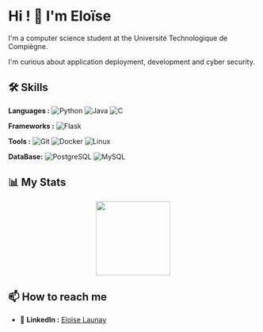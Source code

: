 # Hi ! 👋 I'm Eloïse


I'm a computer science student at the Université Technologique de Compiègne.

I'm curious about application deployment, development and cyber security.


## 🛠️ Skills

**Languages :**
![Python](https://img.shields.io/badge/Python-3776AB?style=flat-square&logo=python&logoColor=white)
![Java](https://img.shields.io/badge/Java-007396?style=flat-square&logo=java&logoColor=white)
![C](https://img.shields.io/badge/C-A8B9CC?style=flat-square&logo=c&logoColor=black)

**Frameworks :**
![Flask](https://img.shields.io/badge/Flask-000000?style=flat-square&logo=flask&logoColor=white)

**Tools :**
![Git](https://img.shields.io/badge/Git-F05032?style=flat-square&logo=git&logoColor=white)
![Docker](https://img.shields.io/badge/Docker-2496ED?style=flat-square&logo=docker&logoColor=white)
![Linux](https://img.shields.io/badge/Linux-FCC624?style=flat-square&logo=linux&logoColor=black)

**DataBase:**
![PostgreSQL](https://img.shields.io/badge/PostgreSQL-336791?style=flat-square&logo=postgresql&logoColor=white)
![MySQL](https://img.shields.io/badge/MySQL-4479A1?style=flat-square&logo=mysql&logoColor=white)

## 📊 My Stats

<p align="center">
  <img height="150em" src="https://github-readme-stats.vercel.app/api/top-langs/?username=Helowiz&layout=compact&langs_count=7&theme=tokyonight"/>
</p>


## 📫 How to reach me

*   🔗 **LinkedIn :** [Eloïse Launay](https://linkedin.com/in/eloïse-launay-b5203726b)

